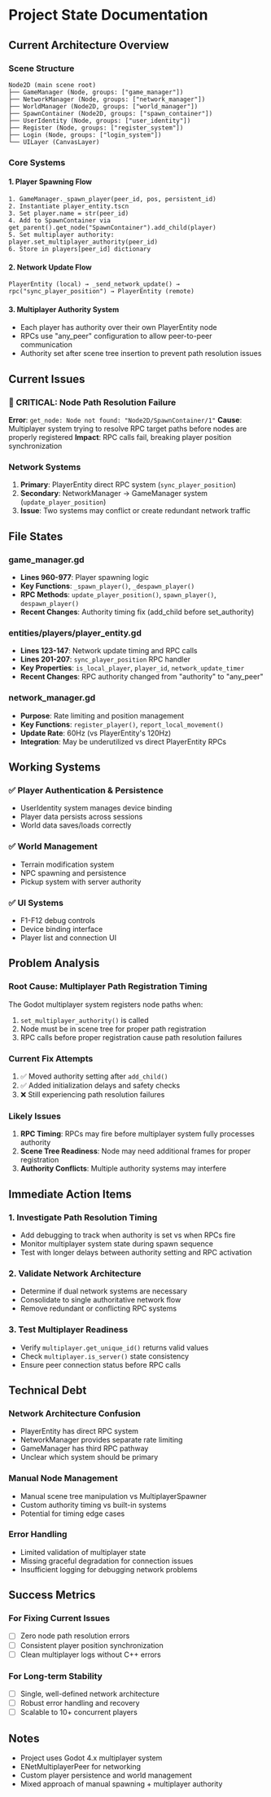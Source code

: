 # Project State Documentation

## Current Architecture Overview

### **Scene Structure**
```
Node2D (main scene root)
├── GameManager (Node, groups: ["game_manager"])
├── NetworkManager (Node, groups: ["network_manager"])  
├── WorldManager (Node2D, groups: ["world_manager"])
├── SpawnContainer (Node2D, groups: ["spawn_container"])
├── UserIdentity (Node, groups: ["user_identity"])
├── Register (Node, groups: ["register_system"])
├── Login (Node, groups: ["login_system"])
└── UILayer (CanvasLayer)
```

### **Core Systems**

#### **1. Player Spawning Flow**
```
1. GameManager._spawn_player(peer_id, pos, persistent_id)
2. Instantiate player_entity.tscn
3. Set player.name = str(peer_id)
4. Add to SpawnContainer via get_parent().get_node("SpawnContainer").add_child(player)
5. Set multiplayer authority: player.set_multiplayer_authority(peer_id)
6. Store in players[peer_id] dictionary
```

#### **2. Network Update Flow**
```
PlayerEntity (local) → _send_network_update() → rpc("sync_player_position") → PlayerEntity (remote)
```

#### **3. Multiplayer Authority System**
- Each player has authority over their own PlayerEntity node
- RPCs use "any_peer" configuration to allow peer-to-peer communication
- Authority set after scene tree insertion to prevent path resolution issues

## Current Issues

### **🔴 CRITICAL: Node Path Resolution Failure**
**Error**: `get_node: Node not found: "Node2D/SpawnContainer/1"`
**Cause**: Multiplayer system trying to resolve RPC target paths before nodes are properly registered
**Impact**: RPC calls fail, breaking player position synchronization

### **Network Systems**
1. **Primary**: PlayerEntity direct RPC system (`sync_player_position`)
2. **Secondary**: NetworkManager → GameManager system (`update_player_position`) 
3. **Issue**: Two systems may conflict or create redundant network traffic

## File States

### **game_manager.gd**
- **Lines 960-977**: Player spawning logic
- **Key Functions**: `_spawn_player()`, `_despawn_player()`
- **RPC Methods**: `update_player_position()`, `spawn_player()`, `despawn_player()`
- **Recent Changes**: Authority timing fix (add_child before set_authority)

### **entities/players/player_entity.gd**
- **Lines 123-147**: Network update timing and RPC calls
- **Lines 201-207**: `sync_player_position` RPC handler
- **Key Properties**: `is_local_player`, `player_id`, `network_update_timer`
- **Recent Changes**: RPC authority changed from "authority" to "any_peer"

### **network_manager.gd**
- **Purpose**: Rate limiting and position management
- **Key Functions**: `register_player()`, `report_local_movement()`
- **Update Rate**: 60Hz (vs PlayerEntity's 120Hz)
- **Integration**: May be underutilized vs direct PlayerEntity RPCs

## Working Systems

### **✅ Player Authentication & Persistence**
- UserIdentity system manages device binding
- Player data persists across sessions
- World data saves/loads correctly

### **✅ World Management**
- Terrain modification system
- NPC spawning and persistence  
- Pickup system with server authority

### **✅ UI Systems**
- F1-F12 debug controls
- Device binding interface
- Player list and connection UI

## Problem Analysis

### **Root Cause: Multiplayer Path Registration Timing**
The Godot multiplayer system registers node paths when:
1. `set_multiplayer_authority()` is called
2. Node must be in scene tree for proper path registration
3. RPC calls before proper registration cause path resolution failures

### **Current Fix Attempts**
1. ✅ Moved authority setting after `add_child()`
2. ✅ Added initialization delays and safety checks
3. ❌ Still experiencing path resolution failures

### **Likely Issues**
1. **RPC Timing**: RPCs may fire before multiplayer system fully processes authority
2. **Scene Tree Readiness**: Node may need additional frames for proper registration
3. **Authority Conflicts**: Multiple authority systems may interfere

## Immediate Action Items

### **1. Investigate Path Resolution Timing**
- Add debugging to track when authority is set vs when RPCs fire
- Monitor multiplayer system state during spawn sequence
- Test with longer delays between authority setting and RPC activation

### **2. Validate Network Architecture**
- Determine if dual network systems are necessary
- Consolidate to single authoritative network flow
- Remove redundant or conflicting RPC systems

### **3. Test Multiplayer Readiness**
- Verify `multiplayer.get_unique_id()` returns valid values
- Check `multiplayer.is_server()` state consistency  
- Ensure peer connection status before RPC calls

## Technical Debt

### **Network Architecture Confusion**
- PlayerEntity has direct RPC system
- NetworkManager provides separate rate limiting
- GameManager has third RPC pathway
- Unclear which system should be primary

### **Manual Node Management**
- Manual scene tree manipulation vs MultiplayerSpawner
- Custom authority timing vs built-in systems
- Potential for timing edge cases

### **Error Handling**
- Limited validation of multiplayer state
- Missing graceful degradation for connection issues
- Insufficient logging for debugging network problems

## Success Metrics

### **For Fixing Current Issues**
- [ ] Zero node path resolution errors
- [ ] Consistent player position synchronization
- [ ] Clean multiplayer logs without C++ errors

### **For Long-term Stability**
- [ ] Single, well-defined network architecture
- [ ] Robust error handling and recovery
- [ ] Scalable to 10+ concurrent players

## Notes
- Project uses Godot 4.x multiplayer system
- ENetMultiplayerPeer for networking
- Custom player persistence and world management
- Mixed approach of manual spawning + multiplayer authority